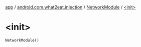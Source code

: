 [app](../../index.md) / [android.com.what2eat.injection](../index.md) / [NetworkModule](index.md) / [&lt;init&gt;](./-init-.md)

# &lt;init&gt;

`NetworkModule()`